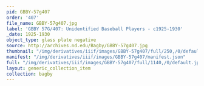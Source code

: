 ```yaml
---
pid: GBBY-57g407
order: '407'
file_name: GBBY-57g407.jpg
label: 'GBBY 57G/407: Unidentified Baseball Players - c1925-1930'
_date: 1925-1930
object_type: glass plate negative
source: http://archives.nd.edu/Bagby/GBBY-57g407.jpg
thumbnail: "/img/derivatives/iiif/images/GBBY-57g407/full/250,/0/default.jpg"
manifest: "/img/derivatives/iiif/images/GBBY-57g407/manifest.json"
full: "/img/derivatives/iiif/images/GBBY-57g407/full/1140,/0/default.jpg"
layout: generic_collection_item
collection: bagby
---
```

